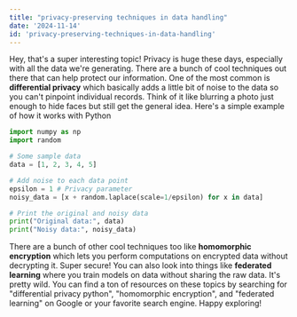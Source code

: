 ```yaml
---
title: "privacy-preserving techniques in data handling"
date: '2024-11-14'
id: 'privacy-preserving-techniques-in-data-handling'
---
```


Hey, that's a super interesting topic!  Privacy is huge these days, especially with all the data we're generating.  There are a bunch of cool techniques out there that can help protect our information.  One of the most common is **differential privacy** which basically adds a little bit of noise to the data so you can't pinpoint individual records.  Think of it like blurring a photo just enough to hide faces but still get the general idea.  Here's a simple example of how it works with Python

```python
import numpy as np
import random 

# Some sample data
data = [1, 2, 3, 4, 5]

# Add noise to each data point
epsilon = 1 # Privacy parameter
noisy_data = [x + random.laplace(scale=1/epsilon) for x in data]

# Print the original and noisy data
print("Original data:", data)
print("Noisy data:", noisy_data)
```

There are a bunch of other cool techniques too like **homomorphic encryption** which lets you perform computations on encrypted data without decrypting it.  Super secure!  You can also look into things like **federated learning** where you train models on data without sharing the raw data.  It's pretty wild.  You can find a ton of resources on these topics by searching for "differential privacy python", "homomorphic encryption", and "federated learning" on Google or your favorite search engine.  Happy exploring!
